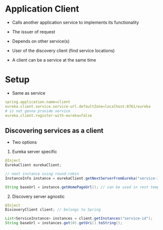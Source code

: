 # Application Client

- Calls another application service to implements its functionality

- The issuer of request

- Depends on other service(s)

- User of the discovery client (find service locations)

- A client can be a service at the same time

# Setup

- Same as service

```yml
spring.application.name=client
eureka.client.service.service-url.defaultZone=localhost:8761/eureka
# is not gonna provide service
eureka.client.register-with-eureka=false
```

## Discovering services as a client

- Two options

1. Eureka server specific

```java
@Inject
EurekaClient eurekaClient;

// next instance using round-robin
InstanceInfo instance = eurekaClient.getNextServerFromEureka("service-id", false);

String baseUrl = instance.getHomePageUrl(); // can be used in rest template
```

2. Discovery server agnostic

```java
@Inject
DiscoveryClient client; // belongs to Spring

List<ServiceInstance> instances = client.getInstances("service-id");
String baseUrl = instances.get(0).getUri().toString();
```
